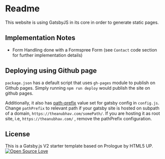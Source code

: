 # Readme
This website is using GatsbyJS in its core in order to generate static pages.

## Implementation Notes
- Form Handling done with a Formspree Form (see `Contact` code section for further implementation details)

## Deploying using Github page

`package.json` has a default script that uses `gh-pages` module to publish on Github pages. Simply running `npm run deploy` would publish the site on github pages.

Additionally, it also has [path-prefix](https://www.gatsbyjs.org/docs/path-prefix/) value set for gatsby config in `config.js`. Change `pathPrefix` to relevant path if your gatsby site is hosted on subpath of a domain, `https://theanubhav.com/somePath/`. If you are hosting it as root site, i.e, `https://theanubhav.com/` , remove the pathPrefix configuration.

## License
This is a Gatsby.js V2 starter template based on Prologue by HTML5 UP.
[![Open Source Love](https://badges.frapsoft.com/os/mit/mit.svg?v=102)](LICENSE)